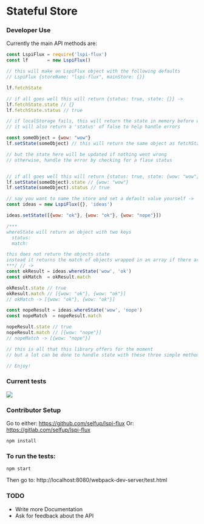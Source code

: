 # Stateful Store

### Developer Use

Currently the main API methods are:

```javascript
const LspiFlux = require('lspi-flux')
const lf       = new LspiFlux()

// this will make an LspiFlux object with the following defaults
// LspiFlux {storeName: "lspi-flux", mainStore: {}}

lf.fetchState 

// if all goes well this will return {status: true, state: {}} ->
lf.fetchState.state // {}
lf.fetchState.status // true

// if localStorage fails, this will return the state in memory before writing to localStorage
// it will also return a 'status' of false to help handle errors

const someObject = {wow: "wow"}
lf.setState(someObject) // this will return the same object as fetchState

// but the state here will be updated if nothing went wrong
// otherwise, handle the error by checking for a flase status


// if all goes well this will return {status: true, state: {wow: "wow"}} ->
lf.setState(someObject).state // {wow: "wow"}
lf.setState(someObject).status // true

// say you want to name the store and set a default value yourself ->
const ideas = new LspiFlux({}, 'ideas')

ideas.setState([{wow: "ok"}, {wow: "ok"}, {wow: "nope"}])

/***
whereState will return an object with two keys
  status:
  match:

this does not return the objects state
instead it returns the match of objects wrapped in an array if there are any
***/ // ->
const okResult = ideas.whereState('wow', 'ok')
const okMatch  = okResult.match

okResult.state // true
okResult.match // [{wow: "ok"}, {wow: "ok"}]
// okMatch -> [{wow: "ok"}, {wow: "ok"}]

const nopeResult = ideas.whereState('wow', 'nope')
const nopeMatch  = nopeResult.match

nopeResult.state // true
nopeResult.match // [{wow: "nope"}]
// nopeMatch -> [{wow: "nope"}]

// this is all that this library offers for the moment
// but a lot can be done to handle state with these three simple methods

// Enjoy!
```

### Current tests

![](http://i.imgur.com/CeCNnJK.png)

### Contributor Setup

Go to either: https://github.com/selfup/lspi-flux
Or:           https://gitlab.com/selfup/lspi-flux

```
npm install
```

### To run the tests:

```
npm start
```

Then go to: http://localhost:8080/webpack-dev-server/test.html

### TODO

* Write more Documentation
* Ask for feedback about the API
